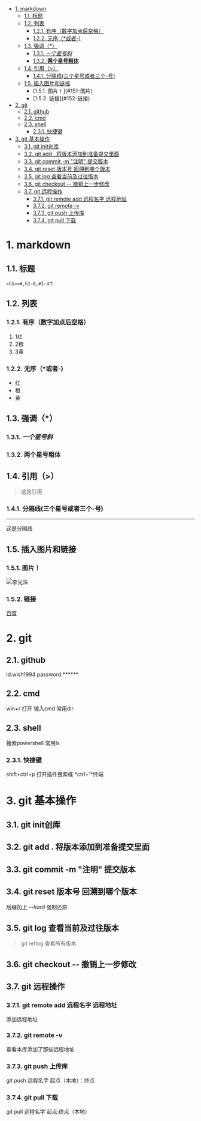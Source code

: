 <!-- TOC -->

- [1. markdown](#1-markdown)
    - [1.1. 标题](#11-标题)
    - [1.2. 列表](#12-列表)
        - [1.2.1. 有序（数字加点后空格）](#121-有序数字加点后空格)
        - [1.2.2. 无序（*或者-)](#122-无序或者-)
    - [1.3. 强调（*）](#13-强调)
        - [1.3.1. *一个星号斜*](#131-一个星号斜)
        - [1.3.2. **两个星号粗体**](#132-两个星号粗体)
    - [1.4. 引用（>）](#14-引用)
        - [1.4.1. 分隔线(三个星号或者三个-号)](#141-分隔线三个星号或者三个-号)
    - [1.5. 插入图片和链接](#15-插入图片和链接)
        - [1.5.1. 图片！[]()](#151-图片)
        - [1.5.2. 链接[]()](#152-链接)
- [2. git](#2-git)
    - [2.1. github](#21-github)
    - [2.2. cmd](#22-cmd)
    - [2.3. shell](#23-shell)
        - [2.3.1. 快捷键](#231-快捷键)
- [3. git 基本操作](#3-git-基本操作)
    - [3.1. git init创库](#31-git-init创库)
    - [3.2. git add . 将版本添加到准备提交里面](#32-git-add--将版本添加到准备提交里面)
    - [3.3. git commit -m "注明" 提交版本](#33-git-commit--m-注明-提交版本)
    - [3.4. git reset 版本号 回溯到哪个版本](#34-git-reset-版本号-回溯到哪个版本)
    - [3.5. git log 查看当前及过往版本](#35-git-log-查看当前及过往版本)
    - [3.6. git checkout -- 撤销上一步修改](#36-git-checkout----撤销上一步修改)
    - [3.7. git 远程操作](#37-git-远程操作)
        - [3.7.1. git remote add 远程名字 远程地址](#371-git-remote-add-远程名字-远程地址)
        - [3.7.2. git remote -v](#372-git-remote--v)
        - [3.7.3. git push 上传库](#373-git-push-上传库)
        - [3.7.4. git pull 下载](#374-git-pull-下载)

<!-- /TOC -->
# 1. markdown
## 1.1. 标题
```
<h1>=#,h1-6,#1-4个
```
## 1.2. 列表
### 1.2.1. 有序（数字加点后空格）
1. 1红
4. 2橙
7. 3黄
### 1.2.2. 无序（*或者-)
- 红
- 橙
- 黄
## 1.3. 强调（*）
### 1.3.1. *一个星号斜*
### 1.3.2. **两个星号粗体**
## 1.4. 引用（>）
> 这是引用
### 1.4.1. 分隔线(三个星号或者三个-号)
*** 
这是分隔线

## 1.5. 插入图片和链接
### 1.5.1. 图片！[]()
![李光洙](https://gss2.bdstatic.com/9fo3dSag_xI4khGkpoWK1HF6hhy/baike/c0%3Dbaike180%2C5%2C5%2C180%2C60/sign=6125d0bcdbc451dae2fb04b9d7943903/0b55b319ebc4b7453959fff4c9fc1e178b821506.jpg)
### 1.5.2. 链接[]()
[百度](https://www.baidu.com/)





# 2. git
## 2.1. github
id:wish1994
password:******
## 2.2. cmd
 win+r 打开 输入cmd
常用dir
## 2.3. shell
搜索powershell
常用ls
### 2.3.1. 快捷键
shift+ctrl+p 打开插件搜索框
 *ctrl+`*终端

# 3. git 基本操作
## 3.1. git init创库
## 3.2. git add . 将版本添加到准备提交里面
## 3.3. git commit -m "注明" 提交版本
## 3.4. git reset 版本号 回溯到哪个版本
后缀加上 *--hard* 强制还原
## 3.5. git log 查看当前及过往版本
>git reflog 查看所有版本
## 3.6. git checkout -- 撤销上一步修改
## 3.7. git 远程操作
### 3.7.1. git remote add 远程名字 远程地址
添加远程地址
### 3.7.2. git remote -v
查看本库添加了那些远程地址
### 3.7.3. git push 上传库
git  push 远程名字 起点（本地）：终点
### 3.7.4. git pull 下载
git pull 远程名字 起点:终点（本地）





